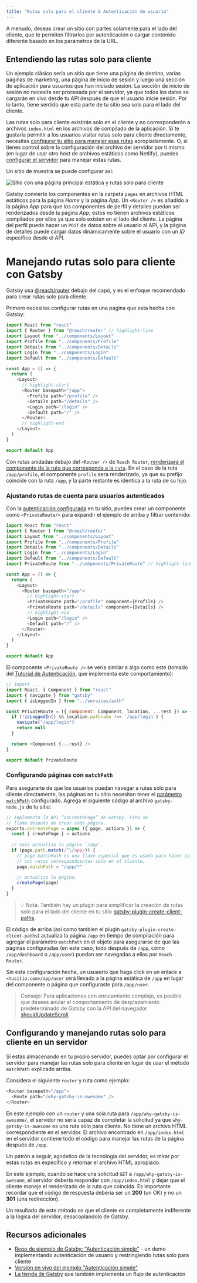 ```yaml
---
title: "Rutas solo para el cliente & Autenticación de usuario"
---
```


A menudo, deseas crear un sitio con partes solamente para el lado del cliente, que te permiten filtrarlos por autenticación o cargar contenido diferente basado en los parametros de la URL.

## Entendiendo las rutas solo para cliente

Un ejemplo clásico sería un sitio que tiene una página de destino, varias páginas de marketing, una página de inicio de sesión y luego una sección de aplicación para usuarios que han iniciado sesión. La sección de inicio de sesión no necesita ser procesada por el servidor, ya que todos los datos se cargarán en vivo desde tu API después de que el usuario inicie sesión. Por lo tanto, tiene sentido que esta parte de tu sitio sea solo para el lado del cliente.

Las rutas solo para cliente existirán solo en el cliente y no corresponderán a archivos `index.html` en los archivos de compilado de la aplicación. Sí te gustaría permitir a los usuarios visitar rutas solo para cliente directamente, necesitas [configurar tu sitio para manejar esas rutas](#handling-client-only-routes-with-gatsby) apropiadamente. O, sí tienes control sobre la configuración del archivo del servidor por ti mismo (en lugar de usar otro _host_ de archivos estáticos como Netlify), puedes [configurar el servidor](#configuring-and-handling-client-only-routes-on-a-server) para manejar estas rutas.

Un sitio de muestra se puede configurar así:

![Sitio con una página principal estática y rutas solo para cliente](./images/client-only-routes.png)

Gatsby convierte los componentes en la carpeta `pages` en archivos HTML estáticos para la página _Home_ y la página _App_. Un `<Router />` es añadido a la página _App_ para que los componentes de perfil y detalles puedan ser renderizados desde la página _App_; estos no tienen archivos estáticos compilados por ellos ya que solo existen en el lado del cliente. La página del perfil puede hacer un `POST` de datos sobre el usuario al API, y la página de detalles puede cargar datos dinámicamente sobre el usuario con un _ID_ específico desde el API.

# Manejando rutas solo para cliente con Gatsby

Gatsby usa [@reach/router](https://reach.tech/router/) debajo del capó, y es el enfoque recomendado para crear rutas solo para cliente.

Primero necesitas configurar rutas en una página que esta hecha con Gatsby:

```jsx:title=src/pages/app.js
import React from "react"
import { Router } from "@reach/router" // highlight-line
import Layout from "../components/Layout"
import Profile from "../components/Profile"
import Details from "../components/Details"
import Login from "../components/Login"
import Default from "../components/Default"

const App = () => {
  return (
    <Layout>
      // highlight-start
      <Router basepath="/app">
        <Profile path="/profile" />
        <Details path="/details" />
        <Login path="/login" />
        <Default path="/" />
      </Router>
      // highlight-end
    </Layout>
  )
}

export default App
```

Con rutas anidadas debajo del `<Router />` de `Reach Router`, [renderizará el componente de la ruta que corresponda a la `ruta`](https://reach.tech/router/api/Router). En el caso de la ruta `/app/profile`, el componente `profile` sera renderizado, ya que su prefijo coincide con la ruta `/app`, y la parte restante es identica a la ruta de su hijo.

### Ajustando rutas de cuenta para usuarios autenticados

Con la [autenticación configurada](/docs/building-a-site-with-authentication) en tu sitio, puedes crear un componente como `<PrivateRoute/>` para expandir el ejemplo de arriba y filtrar contenido:

```jsx:title=src/pages/app.js
import React from "react"
import { Router } from "@reach/router"
import Layout from "../components/Layout"
import Profile from "../components/Profile"
import Details from "../components/Details"
import Login from "../components/Login"
import Default from "../components/Default"
import PrivateRoute from "../components/PrivateRoute" // highlight-line

const App = () => {
  return (
    <Layout>
      <Router basepath="/app">
        // highlight-start
        <PrivateRoute path="/profile" component={Profile} />
        <PrivateRoute path="/details" component={Details} />
        // highlight-end
        <Login path="/login" />
        <Default path="/" />
      </Router>
    </Layout>
  )
}

export default App
```

El componente `<PrivateRoute />` se vería similar a algo como este (tomado del [Tutorial de Autenticación](/tutorial/authentication-tutorial/#controlling-private-routes), que implementa este comportamiento):

```jsx:title=src/components/PrivateRoute.js
// import ...
import React, { Component } from "react"
import { navigate } from "gatsby"
import { isLoggedIn } from "../services/auth"

const PrivateRoute = ({ component: Component, location, ...rest }) => {
  if (!isLoggedIn() && location.pathname !== `/app/login`) {
    navigate("/app/login")
    return null
  }

  return <Component {...rest} />
}

export default PrivateRoute
```

### Configurando páginas con `matchPath`

Para asegurarte de que los usuarios puedan navegar a rutas solo para cliente directamente, las páginas en tu sitio necesitan tener el [parámetro `matchPath`](/docs/gatsby-internals-terminology/#matchpath) configurado. Agrega el siguiente código al archivo `gatsby-node.js` de tu sitio:

```javascript:title=gatsby-node.js
// Implementa la API “onCreatePage” de Gatsby. Esto se
// llama después de crear cada página.
exports.onCreatePage = async ({ page, actions }) => {
  const { createPage } = actions
  
  // Solo actualiza la página `/app`.
  if (page.path.match(/^\/app/)) {
    // page.matchPath es una llave especial que es usada para hacer coincidir páginas
    // con rutas correspondientes solo en el cliente.
    page.matchPath = "/app/*"

    // Actualiza la página.
    createPage(page)
  }
}
```

> 💡 Nota: También hay un plugin para simplificar la creación de rutas solo para el lado del cliente en tu sitio
> [gatsby-plugin-create-client-paths](/packages/gatsby-plugin-create-client-paths/).

El código de arriba (así como tambien el plugin `gatsby-plugin-create-client-paths`) actualiza la página `/app` en tiempo de compilación para agregar el parámetro `matchPath` en el objeto para asegurarse de que las páginas configuradas (en este caso, todo después de `/app`, cómo `/app/dashboard` o `/app/user`) puedan ser navegadas a ellas por `Reach Router`.

_Sin_ esta configuración hecha, un usuaerio que haga click en un enlace a `<tusitio.com>/app/user` será llevado a la página estática de `/app` en lugar del componente o página que configuraste para `/app/user`.

> Consejo: Para aplicaciones con enrutamiento complejo, es posible que desees anular el comportamiento de desplazamiento predeterminado de Gatsby con la API del navegador [shouldUpdateScroll](/docs/browser-apis/#shouldUpdateScroll).

## Configurando y manejando rutas solo para cliente en un servidor

Sí estás almacenando en tu propio servidor, puedes optar por configurar el servidor para manejar las rutas solo para cliente en lugar de usar el método `matchPath` explicado arriba.

Considera el siguiente `router` y ruta como ejemplo:

```jsx:title=src/pages/app.js
<Router basepath="/app">
  <Route path="/why-gatsby-is-awesome" />
</Router>
```

En este ejemplo con un `router` y una sola ruta para `/app/why-gatsby-is-awesome/`, el servidor no sería capaz de completar la solicitud ya que `why-gatsby-is-awesome` es una ruta solo para cliente. No tiene un archivo HTML correspondiente en el servidor. El archivo encontrado en `/app/index.html` en el servidor contiene todo el código para manejar las rutas de la página después de `/app`.

Un patrón a seguir, agnóstico de la tecnología del servidor, es mirar por estas rutas en expecífico y retornar el archivo HTML apropiado.

En este ejemplo, cuando se hace una solicitud `GET` a `/app/why-gatsby-is-awesome`, el servidor debería responder con `/app/index.html` y dejar que el cliente maneje el renderizado de la ruta que coincida. Es importante recordar que el código de respuesta debería ser un **200** (un OK) y no un **301** (una redirección).

Un resultado de este método es que el cliente es completamente indiferente a la lógica del servidor, desacoplandolo de Gatsby.

## Recursos adicionales

- [Repo de ejemplo de Gatsby: "Autenticación simple"](https://github.com/gatsbyjs/gatsby/blob/master/examples/simple-auth/) - un demo implementando autenticación de usuario y restringiendo rutas solo para cliente
- [Versión en vivo del ejemplo "Autenticación simple"](https://simple-auth.netlify.com/)
- [La tienda de Gatsby](https://github.com/gatsbyjs/store.gatsbyjs.org) que también implementa un flujo de autenticación
